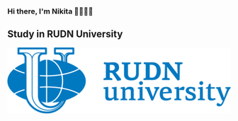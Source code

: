 ### Hi there, I'm Nikita 👋👨🏼‍💻
## Study in RUDN University

[![Nikita](https://github.com/nikdem1/nikdem1/blob/main/github-header.webp)](https://nikdem1.github.io)

<!--
Here are some ideas to get you started:
- 🔭 I’m currently working on ...
- 🌱 I’m currently learning ...
- 👯 I’m looking to collaborate on ...
- 🤔 I’m looking for help with ...
- 💬 Ask me about ...
- 📫 How to reach me: ...
- 😄 Pronouns: ...
- ⚡ Fun fact: ...
-->
